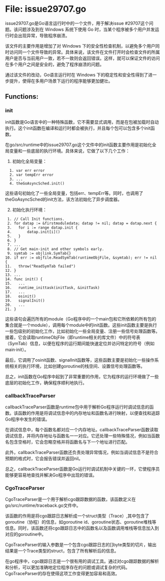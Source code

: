 # File: issue29707.go

issue29707.go是Go语言运行时中的一个文件，用于解决issue #29707这个问题。该问题涉及到在 Windows 系统下使用 Go 时，当某个程序被多个用户并发运行时会出现异常，导致程序崩溃。

该文件的主要作用是增加了对 Windows 下的安全性检查机制，以避免多个用户同时访问同一个文件导致的异常。具体来说，该文件在文件打开时会检查文件的所属用户是否与当前用户一致，若不一致则会返回错误。这样，就可以保证文件的访问在多个用户之间是安全的，避免了程序崩溃的问题。

通过该文件的改动，Go语言运行时在 Windows 下的稳定性和安全性得到了进一步提升，使得在多用户场景下运行的程序能够更加健壮。

## Functions:

### init

init函数是Go语言中的一种特殊函数，它不需要显式调用，而是在包被加载时自动执行。这个init函数在编译和运行时都会被执行，并且每个包可以包含多个init函数。

在go/src/runtime中的issue29707.go这个文件中的init函数主要作用是初始化全局变量和一些底层的执行环境。具体来说，它做了以下几个工作：

1. 初始化全局变量：

```
  1. var err error
  2. var tempErr error
  3. ...
  4. theGoAsyncSched.init()
```

这些语句初始化了一些全局变量，包括err、tempErr等。同时，也调用了theGoAsyncSched的init方法，该方法初始化了异步调度器。

2. 初始化执行环境：

```
 1. // Call Init functions.
 2. for datap := &firstmoduledata; datap != nil; datap = datap.next {
 3.   for i := range datap.init {
 4.       datap.init[i]()
 5.   }
 6. }
 7. ...
 8. // Get main·init and other symbols early.
 9. symtab := objlink.SymTab{}
10. if err := objfile.ReadSymTab(runtimeObjFile, &symtab); err != nil {
11.   throw("ReadSymTab failed")
12. }
13. ...
14. func init() {
15.   ...
16.   runtime_inittask(initTask, &initTask)
17.   ...
18.   osinit()
19.   signalInit()
20.   ...
21. }
```

这些语句会遍历所有的module（Go程序中的一个main包和它所依赖的所有包的集合就是一个module），调用每个module中的init函数。这些init函数主要是执行一些包级别的初始化工作，比如初始化一些全局变量、注册一些信号处理函数等。接着，它会读取runtimeObjFile（即runtime相关的库文件）中的符号表（SymTab）信息，以便在程序的运行期间能快速定位并访问特定的符号（例如main·init）。

最后，它调用了osinit函数、signalInit函数等，这些函数主要是初始化一些操作系统相关的执行环境，比如创建goroutine的栈空间、设置信号处理函数等。

总之，init函数在Go程序中起到了非常重要的作用，它为程序的运行环境做了一些底层的初始化工作，确保程序顺利地执行。



### callbackTraceParser

callbackTraceParser函数是runtime包中用于解析Go程序运行时调试信息的函数。该函数的作用是将调试信息中的内存地址和函数名进行映射，以便查找和追踪Go程序中发生的错误。

在调试信息中，每个函数名都对应一个内存地址。callbackTraceParser函数读取调试信息，并将内存地址与函数名一一对应。它还处理一些特殊情况，例如当函数名包含空格时，它会忽略空格并将函数名与下一个地址进行匹配。

此外，callbackTraceParser函数还负责处理异常情况，例如当调试信息不是符合预期的格式时，它会报告错误并返回nil。

总之，callbackTraceParser函数是Go运行时调试机制中关键的一环，它使程序员能够更容易地查找并解决Go程序中出现的错误。



### CgoTraceParser

CgoTraceParser是一个用于解析cgo跟踪数据的函数，该函数定义在go/src/runtime/traceback.go文件中。

该函数的作用是将cgo跟踪日志解析成一个struct类型（Trace）,其中包含了goroutine（协程）的信息，如goroutine id、goroutine状态、goroutine堆栈等信息。同时，该函数还将cgo跟踪日志中的函数名以及函数调用堆栈等信息加入到对应的goroutine中。

CgoTraceParser的输入参数是一个包含cgo跟踪日志的[]byte类型的切片，输出结果是一个Trace类型的struct，包含了所有解析后的信息。

在go程序中，cgo跟踪日志是一个很有用的调试工具。通过对cgo跟踪数据的解析和分析，可以更加准确地定位程序存在的问题或调试复杂的代码。CgoTraceParser的存在使得这项工作变得更加容易和高效。



